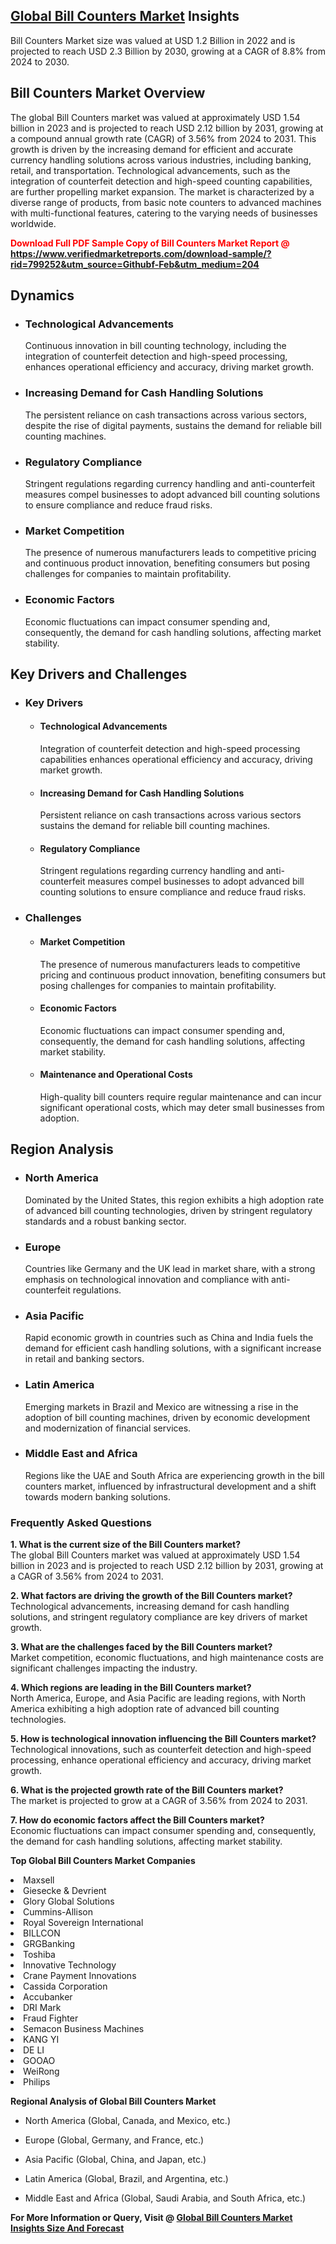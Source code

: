 <h2><a href="https://www.verifiedmarketreports.com/download-sample/?rid=799252&amp;utm_source=Githubf&amp;utm_medium=204" target="_blank">Global Bill Counters Market</a> Insights</h2><p>Bill Counters Market size was valued at USD 1.2 Billion in 2022 and is projected to reach USD 2.3 Billion by 2030, growing at a CAGR of 8.8% from 2024 to 2030.</p><p> <h2>Bill Counters Market Overview</h2> <p>The global Bill Counters market was valued at approximately USD 1.54 billion in 2023 and is projected to reach USD 2.12 billion by 2031, growing at a compound annual growth rate (CAGR) of 3.56% from 2024 to 2031. This growth is driven by the increasing demand for efficient and accurate currency handling solutions across various industries, including banking, retail, and transportation. Technological advancements, such as the integration of counterfeit detection and high-speed counting capabilities, are further propelling market expansion. The market is characterized by a diverse range of products, from basic note counters to advanced machines with multi-functional features, catering to the varying needs of businesses worldwide. </p> <p><strong><p><span class=""><span style="color: #ff0000;"><strong>Download Full PDF Sample Copy of Bill Counters Market Report</strong> @ </span><a href="https://www.verifiedmarketreports.com/download-sample/?rid=799252&amp;utm_source=Githubf-Feb&amp;utm_medium=204" target="_blank">https://www.verifiedmarketreports.com/download-sample/?rid=799252&amp;utm_source=Githubf-Feb&amp;utm_medium=204</a></span></p></strong></p> <h2>Dynamics</h2> <ul> <li><h3>Technological Advancements</h3> <p>Continuous innovation in bill counting technology, including the integration of counterfeit detection and high-speed processing, enhances operational efficiency and accuracy, driving market growth.</p> </li> <li><h3>Increasing Demand for Cash Handling Solutions</h3> <p>The persistent reliance on cash transactions across various sectors, despite the rise of digital payments, sustains the demand for reliable bill counting machines.</p> </li> <li><h3>Regulatory Compliance</h3> <p>Stringent regulations regarding currency handling and anti-counterfeit measures compel businesses to adopt advanced bill counting solutions to ensure compliance and reduce fraud risks.</p> </li> <li><h3>Market Competition</h3> <p>The presence of numerous manufacturers leads to competitive pricing and continuous product innovation, benefiting consumers but posing challenges for companies to maintain profitability.</p> </li> <li><h3>Economic Factors</h3> <p>Economic fluctuations can impact consumer spending and, consequently, the demand for cash handling solutions, affecting market stability.</p> </li> </ul> <h2>Key Drivers and Challenges</h2> <ul> <li><h3>Key Drivers</h3> <ul> <li><h4>Technological Advancements</h4> <p>Integration of counterfeit detection and high-speed processing capabilities enhances operational efficiency and accuracy, driving market growth.</p> </li> <li><h4>Increasing Demand for Cash Handling Solutions</h4> <p>Persistent reliance on cash transactions across various sectors sustains the demand for reliable bill counting machines.</p> </li> <li><h4>Regulatory Compliance</h4> <p>Stringent regulations regarding currency handling and anti-counterfeit measures compel businesses to adopt advanced bill counting solutions to ensure compliance and reduce fraud risks.</p> </li> </ul> </li> <li><h3>Challenges</h3> <ul> <li><h4>Market Competition</h4> <p>The presence of numerous manufacturers leads to competitive pricing and continuous product innovation, benefiting consumers but posing challenges for companies to maintain profitability.</p> </li> <li><h4>Economic Factors</h4> <p>Economic fluctuations can impact consumer spending and, consequently, the demand for cash handling solutions, affecting market stability.</p> </li> <li><h4>Maintenance and Operational Costs</h4> <p>High-quality bill counters require regular maintenance and can incur significant operational costs, which may deter small businesses from adoption.</p> </li> </ul> </li> </ul> <h2>Region Analysis</h2> <ul> <li><h3>North America</h3> <p>Dominated by the United States, this region exhibits a high adoption rate of advanced bill counting technologies, driven by stringent regulatory standards and a robust banking sector.</p> </li> <li><h3>Europe</h3> <p>Countries like Germany and the UK lead in market share, with a strong emphasis on technological innovation and compliance with anti-counterfeit regulations.</p> </li> <li><h3>Asia Pacific</h3> <p>Rapid economic growth in countries such as China and India fuels the demand for efficient cash handling solutions, with a significant increase in retail and banking sectors.</p> </li> <li><h3>Latin America</h3> <p>Emerging markets in Brazil and Mexico are witnessing a rise in the adoption of bill counting machines, driven by economic development and modernization of financial services.</p> </li> <li><h3>Middle East and Africa</h3> <p>Regions like the UAE and South Africa are experiencing growth in the bill counters market, influenced by infrastructural development and a shift towards modern banking solutions.</p> </li> </ul> <h3>Frequently Asked Questions</h3> <p><strong>1. What is the current size of the Bill Counters market?</strong><br> The global Bill Counters market was valued at approximately USD 1.54 billion in 2023 and is projected to reach USD 2.12 billion by 2031, growing at a CAGR of 3.56% from 2024 to 2031. </p> <p><strong>2. What factors are driving the growth of the Bill Counters market?</strong><br> Technological advancements, increasing demand for cash handling solutions, and stringent regulatory compliance are key drivers of market growth. </p> <p><strong>3. What are the challenges faced by the Bill Counters market?</strong><br> Market competition, economic fluctuations, and high maintenance costs are significant challenges impacting the industry. </p> <p><strong>4. Which regions are leading in the Bill Counters market?</strong><br> North America, Europe, and Asia Pacific are leading regions, with North America exhibiting a high adoption rate of advanced bill counting technologies. </p> <p><strong>5. How is technological innovation influencing the Bill Counters market?</strong><br> Technological innovations, such as counterfeit detection and high-speed processing, enhance operational efficiency and accuracy, driving market growth. </p> <p><strong>6. What is the projected growth rate of the Bill Counters market?</strong><br> The market is projected to grow at a CAGR of 3.56% from 2024 to 2031. </p> <p><strong>7. How do economic factors affect the Bill Counters market?</strong><br> Economic fluctuations can impact consumer spending and, consequently, the demand for cash handling solutions, affecting market stability. </p</p><p><strong>Top Global Bill Counters Market Companies</strong></p><div data-test-id=""><p><li>Maxsell</li><li> Giesecke & Devrient</li><li> Glory Global Solutions</li><li> Cummins-Allison</li><li> Royal Sovereign International</li><li> BILLCON</li><li> GRGBanking</li><li> Toshiba</li><li> Innovative Technology</li><li> Crane Payment Innovations</li><li> Cassida Corporation</li><li> Accubanker</li><li> DRI Mark</li><li> Fraud Fighter</li><li> Semacon Business Machines</li><li> KANG YI</li><li> DE LI</li><li> GOOAO</li><li> WeiRong</li><li> Philips</li></p><div><strong>Regional Analysis of&nbsp;Global Bill Counters Market</strong></div><ul><li dir="ltr"><p dir="ltr">North America&nbsp;(Global, Canada, and Mexico, etc.)</p></li><li dir="ltr"><p dir="ltr">Europe (Global, Germany, and France, etc.)</p></li><li dir="ltr"><p dir="ltr">Asia Pacific&nbsp;(Global, China, and Japan, etc.)</p></li><li dir="ltr"><p dir="ltr">Latin America&nbsp;(Global, Brazil, and Argentina, etc.)</p></li><li dir="ltr">Middle East and Africa&nbsp;(Global, Saudi Arabia, and South Africa, etc.)</li></ul><p><strong>For More Information or Query, Visit @&nbsp;</strong><strong><a href="https://www.verifiedmarketreports.com/product/bill-counters-market/?utm_source=Githubf&amp;utm_medium=204" target="_blank">Global Bill Counters Market Insights Size And Forecast</a></strong></p></div>

